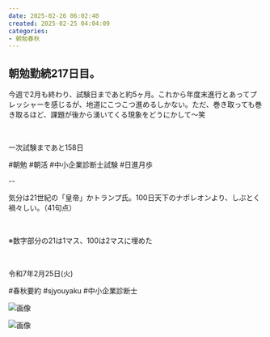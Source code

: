 ```yaml
---
date: 2025-02-26 06:02:40
created: 2025-02-25 04:04:09
categories:
- 朝勉春秋
---
```


## 朝勉勤続217日目。

今週で2月も終わり、試験日まであと約5ヶ月。これから年度末進行とあってプレッシャーを感じるが、地道にこつこつ進めるしかない。ただ、巻き取っても巻き取るほど、課題が後から湧いてくる現象をどうにかして〜笑

<br>

一次試験まであと158日

#朝勉 #朝活 #中小企業診断士試験 #日進月歩

  

\--

気分は21世紀の「皇帝」かトランプ氏。100日天下のナポレオンより、しぶとく禍々しい。（41句点）

<br>

※数字部分の21は1マス、100は2マスに埋めた

<br>

令和7年2月25日(火)

#春秋要約 #sjyouyaku #中小企業診断士

  

![画像](https://pbs.twimg.com/media/Gkk81rfWsAA7Nc7?format=jpg&name=small)  

  

![画像](https://pbs.twimg.com/media/Gkk81rBbkAIo8xj?format=jpg&name=small)